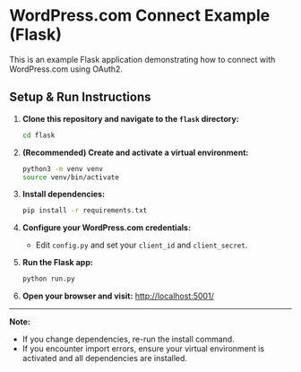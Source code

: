 # WordPress.com Connect Example (Flask)

This is an example Flask application demonstrating how to connect with WordPress.com using OAuth2.

## Setup & Run Instructions

1. **Clone this repository and navigate to the `flask` directory:**
   ```sh
   cd flask
   ```

2. **(Recommended) Create and activate a virtual environment:**
   ```sh
   python3 -m venv venv
   source venv/bin/activate
   ```

3. **Install dependencies:**
   ```sh
   pip install -r requirements.txt
   ```

4. **Configure your WordPress.com credentials:**
   - Edit `config.py` and set your `client_id` and `client_secret`.

5. **Run the Flask app:**
   ```sh
   python run.py
   ```

6. **Open your browser and visit:**
   [http://localhost:5001/](http://localhost:5001/)

---

**Note:**
- If you change dependencies, re-run the install command.
- If you encounter import errors, ensure your virtual environment is activated and all dependencies are installed.
